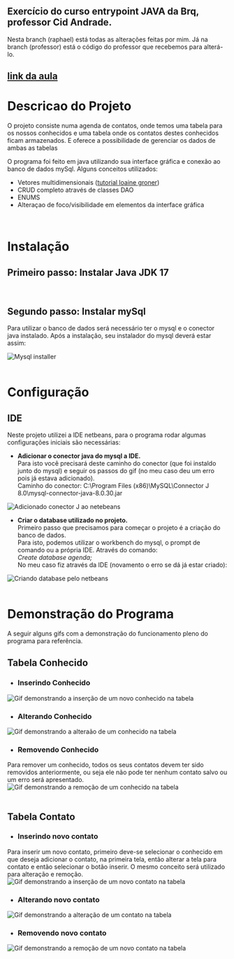 ## Exercício do curso entrypoint JAVA da Brq, professor Cid Andrade.
Nesta branch (raphael) está todas as alterações feitas por mim. Já na branch (professor) está o código do professor que recebemos para alterá-lo.<br>
## <a href="https://drive.google.com/file/d/1S-v5-aNZMSCWquK5FhN2VlZAyzqn0FA3/view)" taget="_blank">link da aula</a>

# Descricao do Projeto
O projeto consiste numa agenda de contatos, onde temos uma tabela para os nossos conhecidos e uma tabela onde os contatos destes conhecidos ficam armazenados. E oferece a possibilidade de gerenciar os dados de ambas as tabelas

O programa foi feito em java utilizando sua interface gráfica e conexão ao banco de dados mySql. 
Alguns conceitos utilizados: 
- Vetores multidimensionais ([tutorial loaine groner](https://www.youtube.com/watch?v=P66G0rxdL-k))
- CRUD completo através de classes DAO
- ENUMS
- Alteraçao de foco/visibilidade em elementos da interface gráfica
<br>

# Instalação
## Primeiro passo: Instalar Java JDK 17
<br>

## Segundo passo: Instalar mySql
Para utilizar o banco de dados será necessário ter o mysql e o conector java instalado.
Após a instalação, seu instalador do mysql deverá estar assim: 

![Mysql installer](./readmeImgs/instalacaoMysql.PNG)
<br><br>

# Configuração

## IDE
Neste projeto utilizei a IDE netbeans, para o programa rodar algumas configurações iniciais são necessárias:

- **Adicionar o conector java do mysql a IDE.**<br>
Para isto você precisará deste caminho do conector (que foi instaldo junto do mysql) e seguir os passos do gif (no meu caso deu um erro pois já estava adicionado). <br>
Caminho do conector: C:\Program Files (x86)\MySQL\Connector J 8.0\mysql-connector-java-8.0.30.jar

![Adicionado conector J ao netebeans](./readmeImgs/configNetbeans/adicionadoConectorJ.gif)


- **Criar o database utilizado no projeto.**<br>
Primeiro passo que precisamos para começar o projeto é a criação do banco de dados.<br>
Para isto, podemos utilizar o workbench do mysql, o prompt de comando ou a própria IDE. Através do comando:<br>
*Create database agenda;*<br>
No meu caso fiz através da IDE (novamento o erro se dá já estar criado):

![Criando database pelo netbeans](./readmeImgs/configNetbeans/criandoDB.gif)
<br><br>


# Demonstração do Programa
A seguir alguns gifs com a demonstração do funcionamento pleno do programa para referência.

## Tabela Conhecido
- ### Inserindo Conhecido
![Gif demonstrando a inserção de um novo conhecido na tabela](./readmeImgs/conhecido/inserindoConhecido.gif)
<br>

- ### Alterando Conhecido
![Gif demonstrando a alteraão de um conhecido na tabela](./readmeImgs/conhecido/alterandoConhecido.gif)
<br>

- ### Removendo Conhecido
Para remover um conhecido, todos os seus contatos devem ter sido removidos anteriormente, ou seja ele não pode ter nenhum contato salvo ou um erro será apresentado.
![Gif demonstrando a remoção de um conhecido na tabela](./readmeImgs/conhecido/deletandoConhecido.gif)
<br><br>

## Tabela Contato
- ### Inserindo novo contato
Para inserir um novo contato, primeiro deve-se selecionar o conhecido em que deseja adicionar o contato, na primeira tela, então alterar a tela para contato e então selecionar o botão inserir. O mesmo conceito será utilizado para alteração e remoção.<br>
![Gif demonstrando a inserção de um novo contato na tabela](./readmeImgs/contato/inserindoContato.gif)
<br>

- ### Alterando novo contato
![Gif demonstrando a alteração de um contato na tabela](./readmeImgs/contato/alterandoContato.gif)
<br>

- ### Removendo novo contato
![Gif demonstrando a remoção de um novo contato na tabela](./readmeImgs/contato/deletandoContato.gif)
